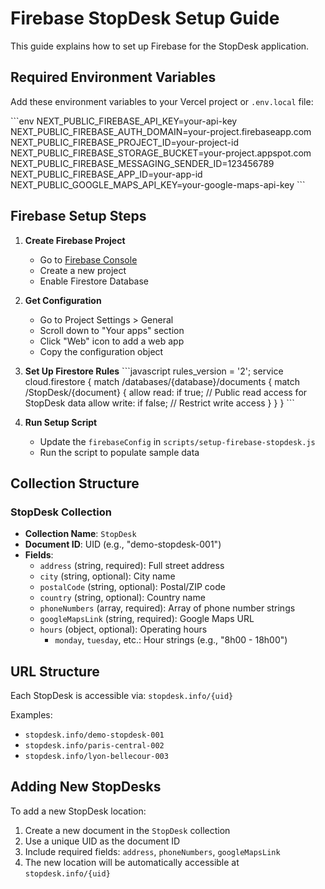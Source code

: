 # Firebase StopDesk Setup Guide

This guide explains how to set up Firebase for the StopDesk application.

## Required Environment Variables

Add these environment variables to your Vercel project or `.env.local` file:

\`\`\`env
NEXT_PUBLIC_FIREBASE_API_KEY=your-api-key
NEXT_PUBLIC_FIREBASE_AUTH_DOMAIN=your-project.firebaseapp.com
NEXT_PUBLIC_FIREBASE_PROJECT_ID=your-project-id
NEXT_PUBLIC_FIREBASE_STORAGE_BUCKET=your-project.appspot.com
NEXT_PUBLIC_FIREBASE_MESSAGING_SENDER_ID=123456789
NEXT_PUBLIC_FIREBASE_APP_ID=your-app-id
NEXT_PUBLIC_GOOGLE_MAPS_API_KEY=your-google-maps-api-key
\`\`\`

## Firebase Setup Steps

1. **Create Firebase Project**
   - Go to [Firebase Console](https://console.firebase.google.com/)
   - Create a new project
   - Enable Firestore Database

2. **Get Configuration**
   - Go to Project Settings > General
   - Scroll down to "Your apps" section
   - Click "Web" icon to add a web app
   - Copy the configuration object

3. **Set Up Firestore Rules**
   \`\`\`javascript
   rules_version = '2';
   service cloud.firestore {
     match /databases/{database}/documents {
       match /StopDesk/{document} {
         allow read: if true; // Public read access for StopDesk data
         allow write: if false; // Restrict write access
       }
     }
   }
   \`\`\`

4. **Run Setup Script**
   - Update the `firebaseConfig` in `scripts/setup-firebase-stopdesk.js`
   - Run the script to populate sample data

## Collection Structure

### StopDesk Collection
- **Collection Name**: `StopDesk`
- **Document ID**: UID (e.g., "demo-stopdesk-001")
- **Fields**:
  - `address` (string, required): Full street address
  - `city` (string, optional): City name
  - `postalCode` (string, optional): Postal/ZIP code
  - `country` (string, optional): Country name
  - `phoneNumbers` (array, required): Array of phone number strings
  - `googleMapsLink` (string, required): Google Maps URL
  - `hours` (object, optional): Operating hours
    - `monday`, `tuesday`, etc.: Hour strings (e.g., "8h00 - 18h00")

## URL Structure

Each StopDesk is accessible via: `stopdesk.info/{uid}`

Examples:
- `stopdesk.info/demo-stopdesk-001`
- `stopdesk.info/paris-central-002`
- `stopdesk.info/lyon-bellecour-003`

## Adding New StopDesks

To add a new StopDesk location:

1. Create a new document in the `StopDesk` collection
2. Use a unique UID as the document ID
3. Include required fields: `address`, `phoneNumbers`, `googleMapsLink`
4. The new location will be automatically accessible at `stopdesk.info/{uid}`
